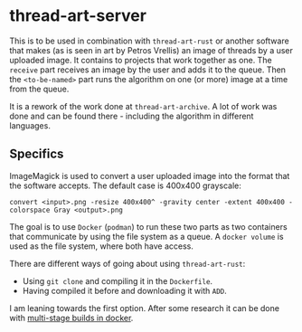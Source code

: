 # thread-art-server
This is to be used in combination with `thread-art-rust` or another software 
that makes (as is seen in art by Petros Vrellis) an image of threads by
a user uploaded image. It contains to projects that work together as one.
The `receive` part receives an image by the user and adds it to the queue.
Then the `<to-be-named>` part runs the algorithm on one (or more) image at a 
time from the queue.

It is a rework of the work done at `thread-art-archive`. A lot of work was 
done and can be found there - including the algorithm in different languages.

## Specifics
ImageMagick is used to convert a user uploaded image into the format that the
software accepts. The default case is 400x400 grayscale:
```
convert <input>.png -resize 400x400^ -gravity center -extent 400x400 -colorspace Gray <output>.png
```

The goal is to use `Docker` (`podman`) to run these two parts as two 
containers that communicate by using the file system as a queue. A 
`docker volume` is used as the file system, where both have access.

There are different ways of going about using `thread-art-rust`:
- Using `git clone` and compiling it in the `Dockerfile`.
- Having compiled it before and downloading it with `ADD`.

I am leaning towards the first option. After some research it can be done with
[multi-stage builds in docker](https://docs.docker.com/build/building/multi-stage/).


